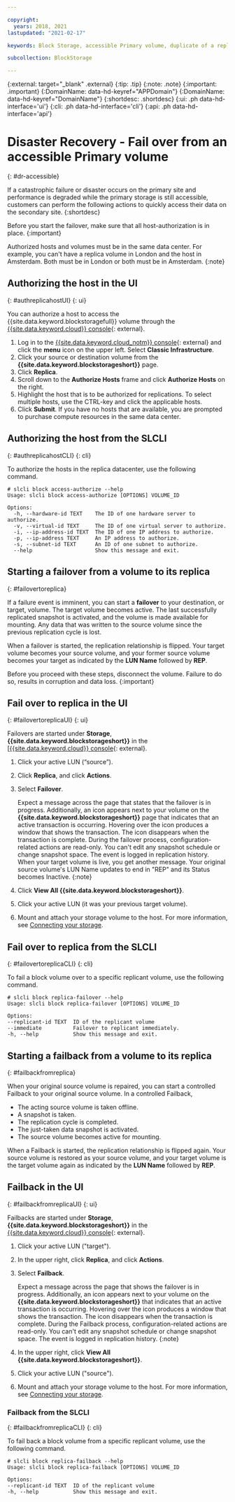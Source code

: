 ```yaml
---

copyright:
  years: 2018, 2021
lastupdated: "2021-02-17"

keywords: Block Storage, accessible Primary volume, duplicate of a replica volume, Disaster Recovery, volume duplication, replication, failover, failback

subcollection: BlockStorage

---
```

{:external: target="_blank" .external}
{:tip: .tip}
{:note: .note}
{:important: .important}
{:DomainName: data-hd-keyref="APPDomain"}
{:DomainName: data-hd-keyref="DomainName"}
{:shortdesc: .shortdesc}
{:ui: .ph data-hd-interface='ui'}
{:cli: .ph data-hd-interface='cli'}
{:api: .ph data-hd-interface='api'}

# Disaster Recovery - Fail over from an accessible Primary volume
{: #dr-accessible}

If a catastrophic failure or disaster occurs on the primary site and performance is degraded while the primary storage is still accessible, customers can perform the following actions to quickly access their data on the secondary site.
{:shortdesc}

Before you start the failover, make sure that all host-authorization is in place.
{:important}

Authorized hosts and volumes must be in the same data center. For example, you can't have a replica volume in London and the host in Amsterdam. Both must be in London or both must be in Amsterdam.
{:note}

## Authorizing the host in the UI
{: #authreplicahostUI}
{: ui}

You can authorize a host to access the {{site.data.keyword.blockstoragefull}} volume through the [{{site.data.keyword.cloud}} console](https://{DomainName}/classic/storage/file){: external}.

1. Log in to the [{{site.data.keyword.cloud_notm}} console](https://{DomainName}/){: external} and click the **menu** icon on the upper left. Select **Classic Infrastructure**.
2. Click your source or destination volume from the **{{site.data.keyword.blockstorageshort}}** page.
3. Click **Replica**.
4. Scroll down to the **Authorize Hosts** frame and click **Authorize Hosts** on the right.
5. Highlight the host that is to be authorized for replications. To select multiple hosts, use the CTRL-key and click the applicable hosts.
6. Click **Submit**. If you have no hosts that are available, you are prompted to purchase compute resources in the same data center.

## Authorizing the host from the SLCLI
{: #authreplicahostCLI}
{: cli}

To authorize the hosts in the replica datacenter, use the following command.
```
# slcli block access-authorize --help
Usage: slcli block access-authorize [OPTIONS] VOLUME_ID

Options:
  -h, --hardware-id TEXT    The ID of one hardware server to authorize.
  -v, --virtual-id TEXT     The ID of one virtual server to authorize.
  -i, --ip-address-id TEXT  The ID of one IP address to authorize.
  -p, --ip-address TEXT     An IP address to authorize.
  -s, --subnet-id TEXT      An ID of one subnet to authorize.
  --help                    Show this message and exit.
```


## Starting a failover from a volume to its replica
{: #failovertoreplica}

If a failure event is imminent, you can start a **failover** to your destination, or target, volume. The target volume becomes active. The last successfully replicated snapshot is activated, and the volume is made available for mounting. Any data that was written to the source volume since the previous replication cycle is lost.

When a failover is started, the replication relationship is flipped. Your target volume becomes your source volume, and your former source volume becomes your target as indicated by the **LUN Name** followed by **REP**.

Before you proceed with these steps, disconnect the volume. Failure to do so, results in corruption and data loss.
{:important}

## Fail over to replica in the UI
{: #failovertoreplicaUI}
{: ui}

Failovers are started under **Storage**, **{{site.data.keyword.blockstorageshort}}** in the [[{{site.data.keyword.cloud}} console](https://{DomainName}/classic){: external}.

1. Click your active LUN (“source”).
2. Click **Replica**, and click **Actions**.
3. Select **Failover**.

   Expect a message across the page that states that the failover is in progress. Additionally, an icon appears next to your volume on the **{{site.data.keyword.blockstorageshort}}** page that indicates that an active transaction is occurring. Hovering over the icon produces a window that shows the transaction. The icon disappears when the transaction is complete. During the failover process, configuration-related actions are read-only. You can't edit any snapshot schedule or change snapshot space. The event is logged in replication history.<br/> When your target volume is live, you get another message. Your original source volume's LUN Name updates to end in "REP" and its Status becomes Inactive.
   {:note}
4. Click **View All {{site.data.keyword.blockstorageshort}}**.
5. Click your active LUN (it was your previous target volume).
6. Mount and attach your storage volume to the host. For more information, see [Connecting your storage](/docs/BlockStorage?topic=BlockStorage-orderingthroughConsole#mountingnewLUN).

## Fail over to replica from the SLCLI
{: #failovertoreplicaCLI}
{: cli}

To fail a block volume over to a specific replicant volume, use the following command.

  ```
  # slcli block replica-failover --help
  Usage: slcli block replica-failover [OPTIONS] VOLUME_ID

  Options:
  --replicant-id TEXT  ID of the replicant volume
  --immediate          Failover to replicant immediately.
  -h, --help           Show this message and exit.
  ```


## Starting a failback from a volume to its replica
{: #failbackfromreplica}

When your original source volume is repaired, you can start a controlled Failback to your original source volume. In a controlled Failback,

- The acting source volume is taken offline.
- A snapshot is taken.
- The replication cycle is completed.
- The just-taken data snapshot is activated.
- The source volume becomes active for mounting.

When a Failback is started, the replication relationship is flipped again. Your source volume is restored as your source volume, and your target volume is the target volume again as indicated by the **LUN Name** followed by **REP**.

## Failback in the UI
{: #failbackfromreplicaUI}
{: ui}

Failbacks are started under **Storage**, **{{site.data.keyword.blockstorageshort}}** in the [{{site.data.keyword.cloud}} console](https://{DomainName}/classic){: external}.

1. Click your active LUN ("target").
2. In the upper right, click **Replica**, and click **Actions**.
3. Select **Failback**.

   Expect a message across the page that shows the failover is in progress. Additionally, an icon appears next to your volume on the **{{site.data.keyword.blockstorageshort}}** that indicates that an active transaction is occurring. Hovering over the icon produces a window that shows the transaction. The icon disappears when the transaction is complete. During the Failback process, configuration-related actions are read-only. You can't edit any snapshot schedule or change snapshot space. The event is logged in replication history.
   {:note}
4. In the upper right, click **View All {{site.data.keyword.blockstorageshort}}**.
5. Click your active LUN ("source").
6. Mount and attach your storage volume to the host. For more information, see [Connecting your storage](/docs/BlockStorage?topic=BlockStorage-orderingthroughConsole#mountingnewLUN).

### Failback from the SLCLI
{: #failbackfromreplicaCLI}
{: cli}

To fail back a block volume from a specific replicant volume, use the following command.
  ```
  # slcli block replica-failback --help
  Usage: slcli block replica-failback [OPTIONS] VOLUME_ID

  Options:
  --replicant-id TEXT  ID of the replicant volume
  -h, --help           Show this message and exit.
  ```
